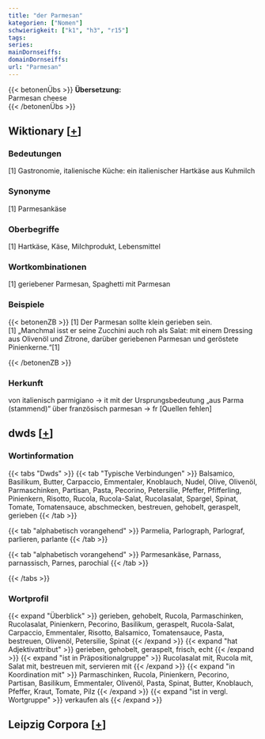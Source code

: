 ```yaml
---
title: "der Parmesan"
kategorien: ["Nomen"]
schwierigkeit: ["k1", "h3", "r15"]
tags:
series:
mainDornseiffs:
domainDornseiffs:
url: "Parmesan"
---
```


{{< betonenÜbs >}}
**Übersetzung:**  
Parmesan cheese  
{{< /betonenÜbs >}}

## Wiktionary [[+](https://de.wiktionary.org/wiki/Parmesan)]

### Bedeutungen
[1] Gastronomie, italienische Küche: ein italienischer Hartkäse aus Kuhmilch  

### Synonyme
[1] Parmesankäse  

### Oberbegriffe
[1] Hartkäse, Käse, Milchprodukt, Lebensmittel  

### Wortkombinationen
[1] geriebener Parmesan, Spaghetti mit Parmesan  

### Beispiele
{{< betonenZB >}}
[1] Der Parmesan sollte klein gerieben sein.  
[1] „Manchmal isst er seine Zucchini auch roh als Salat: mit einem Dressing aus Olivenöl und Zitrone, darüber geriebenen Parmesan und geröstete Pinienkerne.“[1]  

{{< /betonenZB >}}
### Herkunft
von italienisch parmigiano → it mit der Ursprungsbedeutung „aus Parma (stammend)“ über französisch parmesan → fr [Quellen fehlen]  



## dwds [[+](https://www.dwds.de/wb/Parmesan)]

### Wortinformation
{{< tabs "Dwds" >}}
{{< tab "Typische Verbindungen" >}}
Balsamico, Basilikum, Butter, Carpaccio, Emmentaler, Knoblauch, Nudel, Olive, Olivenöl, Parmaschinken, Partisan, Pasta, Pecorino, Petersilie, Pfeffer, Pfifferling, Pinienkern, Risotto, Rucola, Rucola-Salat, Rucolasalat, Spargel, Spinat, Tomate, Tomatensauce, abschmecken, bestreuen, gehobelt, geraspelt, gerieben
{{< /tab >}}

{{< tab "alphabetisch vorangehend" >}}
Parmelia, Parlograph, Parlograf, parlieren, parlante
{{< /tab >}}

{{< tab "alphabetisch vorangehend" >}}
Parmesankäse, Parnass, parnassisch, Parnes, parochial
{{< /tab >}}

{{< /tabs >}}

### Wortprofil
{{< expand "Überblick" >}} gerieben, gehobelt, Rucola, Parmaschinken, Rucolasalat, Pinienkern, Pecorino, Basilikum, geraspelt, Rucola-Salat, Carpaccio, Emmentaler, Risotto, Balsamico, Tomatensauce, Pasta, bestreuen, Olivenöl, Petersilie, Spinat {{< /expand >}}
{{< expand "hat Adjektivattribut" >}} gerieben, gehobelt, geraspelt, frisch, echt {{< /expand >}}
{{< expand "ist in Präpositionalgruppe" >}} Rucolasalat mit, Rucola mit, Salat mit, bestreuen mit, servieren mit {{< /expand >}}
{{< expand "in Koordination mit" >}} Parmaschinken, Rucola, Pinienkern, Pecorino, Partisan, Basilikum, Emmentaler, Olivenöl, Pasta, Spinat, Butter, Knoblauch, Pfeffer, Kraut, Tomate, Pilz {{< /expand >}}
{{< expand "ist in vergl. Wortgruppe" >}} verkaufen als {{< /expand >}}

## Leipzig Corpora [[+](https://corpora.uni-leipzig.de/en/res?word=Parmesan&corpusId=deu_newscrawl-public_2018)]

